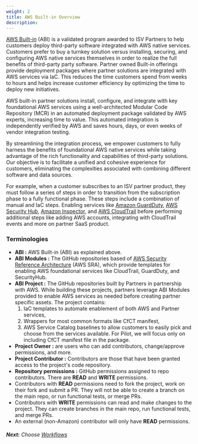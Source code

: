 ```yaml
---
weight: 2
title: AWS Built-in Overview
description: 
---
```


[AWS Built-in](https://aws.amazon.com/partners/built-in-partner-solutions/) (ABI) is a validated program awarded to ISV Partners to help customers deploy third-party software integrated with AWS native services. Customers prefer to buy a turnkey solution versus installing, securing, and configuring AWS native services themselves in order to realize the full benefits of third-party party software. Partner owned Built-in offerings provide deployment packages where partner solutions are integrated with AWS services via IaC. This reduces the time customers spend from weeks to hours and helps increase customer efficiency by optimizing the time to deploy new initiatives.

AWS built-in partner solutions install, configure, and integrate with key foundational AWS services using a well-architected Modular Code Repository (MCR) in an automated deployment package validated by AWS experts, increasing time to value. This automated integration is independently verified by AWS and saves hours, days, or even weeks of vendor integration testing.

By streamlining the integration process, we empower customers to fully harness the benefits of foundational AWS native services while taking advantage of the rich functionality and capabilities of third-party solutions. Our objective is to facilitate a unified and cohesive experience for customers, eliminating the complexities associated with combining different software and data sources.

For example, when a customer subscribes to an ISV partner product, they must follow a series of steps in order to transition from the subscription phase to a fully functional phase. These steps include a combination of manual and IaC steps. Enabling services like [Amazon GuardDuty](https://aws.amazon.com/guardduty/), [AWS Security Hub](https://aws.amazon.com/security-hub/), [Amazon Inspector](https://aws.amazon.com/inspector/), and [AWS CloudTrail](https://aws.amazon.com/cloudtrail/) before performing additional steps like adding AWS accounts, integrating with CloudTrail events and more on partner SaaS product.

### Terminologies

* **ABI :** AWS Built-in (ABI) as explained above.
* **ABI Modules :** The GitHub repositories based of [AWS Security Reference Architecture](https://docs.aws.amazon.com/prescriptive-guidance/latest/security-reference-architecture/welcome.html) (AWS SRA), which provide templates for enabling AWS foundational services like CloudTrail, GuardDuty, and SecurityHub.
* **ABI Project :** The GitHub repositories built by Partners in partnership with AWS. While building these projects, partners leverage ABI Modules provided to enable AWS services as needed before creating partner specific assets. The project contains:
    1. IaC templates to automate enablement of both AWS and Partner services, 
    2. Wrappers for most common formats like CfCT manifest, 
    3. AWS Service Catalog baselines to allow customers to easily pick and choose from the services available. 
For Pilot, we will focus only on including CfCT manifest file in the package.
* **Project Owner :** are users who can add contributors, change/approve permissions, and more.
* **Project Contributor :** Contributors are those that have been granted access to the project's code repository.
* **Repository permissions :** GitHub permissions assigned to repo contributors. There are **READ** and **WRITE** permissions. 
* Contributors with **READ** permissions need to fork the project, work on their fork and submit a PR. They will not be able to create a branch on the main repo, or run functional tests, or merge PRs.
* Contributors with **WRITE** permissions can read and make changes to the project. They can create branches in the main repo, run functional tests, and merge PRs.
* An external (non-Amazon) contributor will only have **READ** permissions.

###### **Next:** Choose [Workflows](/workflows/index.html)